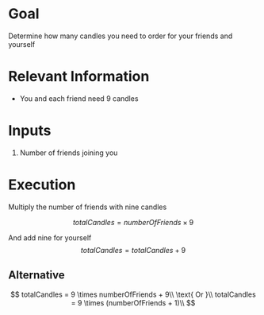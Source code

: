 # Goal
Determine how many candles you need to order for your friends and yourself

# Relevant Information
- You and each friend need 9 candles

# Inputs
1. Number of friends joining you

# Execution
Multiply the number of friends with nine candles

$$
totalCandles = numberOfFriends \times 9
$$

And add nine for yourself
$$
totalCandles = totalCandles + 9
$$

## Alternative
$$
totalCandles = 9 \times numberOfFriends + 9\\
\text{ Or }\\
totalCandles = 9 \times (numberOfFriends + 1)\\
$$